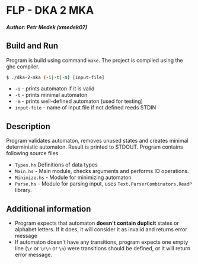 # FLP - DKA 2 MKA
##### Author: Petr Medek (xmedek07)

## Build and Run
Program is build using command `make`. The project is compiled using the ghc compiler.

```bash
$ ./dka-2-mka (-i|-t|-m) [input-file]
```
* `-i` - prints automaton if it is valid 
* `-t` - prints minimal automaton
* `-m` - prints well-defined automaton (used for testing) 
* `input-file` - name of input file if not defined reeds STDIN

## Description
Program validates automaton, removes unused states and creates minimal deterministic
automaton. Result is printed to STDOUT. Program contains following source files
* `Types.hs` Definitions of data types
* `Main.hs` - Main module, checks arguments and performs IO operations.
* `Minimize.hs` - Module for minimizing automaton 
* `Parse.hs` - Module for parsing input, uses `Text.ParserCombinators.ReadP` library.

## Additional information

* Program expects that automaton **doesn't contain duplicit** states or alphabet letters. 
  If it does, it will consider it as invalid and returns error message
* If automaton doesn't have any transitions, program expects one empty line (`\r` or `\r\n` or `\n`)
  were transitions should be defined, or it will return error message.